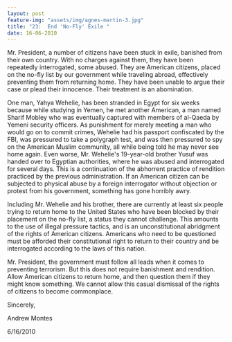 ```yaml
---
layout: post
feature-img: "assets/img/agnes-martin-3.jpg"
title: "23:  End 'No-Fly' Exile "
date: 16-06-2010
---
```

Mr. President, a number of citizens have been stuck in exile, banished from their own country. With no charges against them, they have been repeatedly interrogated, some abused. They are American citizens, placed on the no-fly list by our government while traveling abroad, effectively preventing them from returning home. They have been unable to argue their case or plead their innocence. Their treatment is an abomination.

One man, Yahya Wehelie, has been stranded in Egypt for six weeks because while studying in Yemen, he met another American, a man named Sharif Mobley who was eventually captured with members of al-Qaeda by Yemeni security officers. As punishment for merely meeting a man who would go on to commit crimes, Wehelie had his passport confiscated by the FBI, was pressured to take a polygraph test, and was then pressured to spy on the American Muslim community, all while being told he may never see home again. Even worse, Mr. Wehelie's 19-year-old brother Yusuf was handed over to Egyptian authorities, where he was abused and interrogated for several days. This is a continuation of the abhorrent practice of rendition practiced by the previous administration. If an American citizen can be subjected to physical abuse by a foreign interrogator without objection or protest from his government, something has gone horribly awry.

Including Mr. Wehelie and his brother, there are currently at least six people trying to return home to the United States who have been blocked by their placement on the no-fly list, a status they cannot challenge. This amounts to the use of illegal pressure tactics, and is an unconstitutional abridgment of the rights of American citizens. Americans who need to be questioned must be afforded their constitutional right to return to their country and be interrogated according to the laws of this nation.

Mr. President, the government must follow all leads when it comes to preventing terrorism. But this does not require banishment and rendition. Allow American citizens to return home, and then question them if they might know something. We cannot allow this casual dismissal of the rights of citizens to become commonplace.

Sincerely,

Andrew Montes

6/16/2010 
 
 